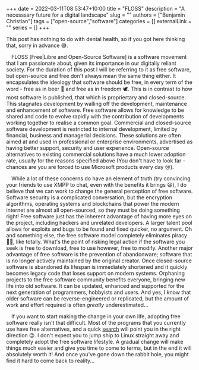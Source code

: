 +++ 
date = 2022-03-11T08:53:47+10:00
title = "FLOSS"
description = "A necesssary future for a digital landscape"
slug = ""
authors = ["Benjamin Christian"]
tags = ["open-source","software"]
categories = []
externalLink = ""
series = []
+++

This post has nothing to do with dental health, so if you got here thinking that, sorry in advance 😅.

&emsp;FLOSS [Free|Libre and Open-Source Software] is a software movement that I am passionate about, given its importance in our digitally reliant society.
For the duration of this post I will be referring to it as free software, but open-source and free don't always mean the same thing either. 
It encapsulates the ideology that software should be free, in every term of the word - free as in beer 🍺 and free as in freedom 🕊️.
This is in contrast to how most software is published, that which is propriertary and closed-source.
This stagnates development by walling off the development, maintenance and enhancement of software.
Free software allows for knowledge to be shared and code to evolve rapidly with the contribution of developments working together to realise a common goal.
Commercial and closed-source software development is restricted to internal development, limited by financial, business and managerial decisions.
These solutions are often aimed at and used in professional or enterprise environments, advertised as having better support, security and user experience.
Open-source alternatives to existing commercial solutions have a much lower adoption rate, usually for the reasons specified above (You don't have to look far - chances are you are forced to use Microsoft products every day 😢).

&emsp;While a lot of these concerns do have an element of truth (try convincing your friends to use XMPP to chat, even with the benefits it brings 😆), I do believe that we can work to change the general perception of free software. 
Software security is a complicated conversation, but the encryption algorithms, operating systems and blockchains that power the modern internet are almost all open-sourced, so they must be doing something right!
Free software just has the inherent advantage of having more eyes on the project, including hackers and unrelated developers.
A larger talent pool allows for exploits and bugs to be found and fixed quicker, no argument.
Oh and something else, the free software model completely eliminates piracy 🏴‍☠️, like totally.
What's the point of risking legal action if the software you seek is free to download, free to use however, free to modify.
Another major advantage of free software is the prevention of abandonware; software that is no longer actively maintained by the original creator.
Once closed-source software is abandoned its lifespan is immediately shortened and it quickly becomes legacy code that loses support on modern systems.
Orphaning projects to the free software community benefits everyone, bringing new life into old software.
It can be updated, enhanced and supported for the next generation of programmers, hobbyists and users.
And yes, I know that older software can be reverse-engineered or replicated, but the amount of work and effort required is often *greatly* underestimated...

&emsp;If you want to start making the change in your own life, adopting free software really isn't that difficult.
Most of the programs that you currently use have free alternatives, and a quick [search](https://searx.benchristian.xyz) will point you in the right direction 😉.
I don't expect you to jump ship to Linux straight away and completely adopt the free software lifestyle.
A gradual change will make things much easier and give you time to come to terms, but in the end it will absolutely worth it!
And once you've gone down the rabbit hole, you might find it hard to come back to reality... 
